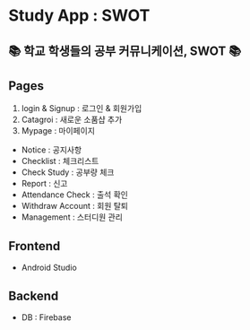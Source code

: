 # Study App : SWOT


## 📚 학교 학생들의 공부 커뮤니케이션, SWOT 📚

## Pages
1. login & Signup : 로그인 & 회원가입
2. Catagroi : 새로운 소품샵 추가
3. Mypage : 마이페이지
  - Notice : 공지사항
  - Checklist : 체크리스트
  - Check Study : 공부량 체크
  - Report : 신고
  - Attendance Check : 출석 확인
  - Withdraw Account : 회원 탈퇴
  - Management : 스터디원 관리

## Frontend

- Android Studio

## Backend

- DB : Firebase
